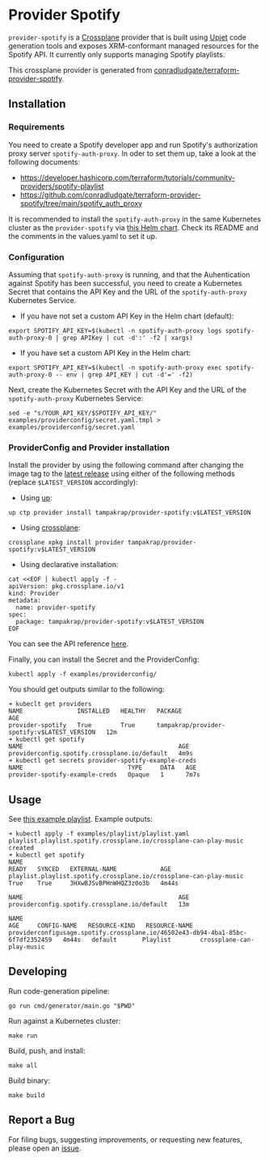 # Provider Spotify

`provider-spotify` is a [Crossplane](https://crossplane.io/) provider that
is built using [Upjet](https://github.com/crossplane/upjet) code
generation tools and exposes XRM-conformant managed resources for the
Spotify API. It currently only supports managing Spotify playlists.

This crossplane provider is generated from [conradludgate/terraform-provider-spotify](https://github.com/conradludgate/terraform-provider-spotify).

## Installation

### Requirements

You need to create a Spotify developer app and run Spotify's authorization
proxy server `spotify-auth-proxy`. In oder to set them up, take a look at the
following documents:
- https://developer.hashicorp.com/terraform/tutorials/community-providers/spotify-playlist
- https://github.com/conradludgate/terraform-provider-spotify/tree/main/spotify_auth_proxy

It is recommended to install the `spotify-auth-proxy` in the same Kubernetes
cluster as the `provider-spotify` via [this Helm
chart](https://github.com/tampakrap/helm-charts/tree/main/charts/spotify-auth-proxy).
Check its README and the comments in the values.yaml to set it up.

### Configuration

Assuming that `spotify-auth-proxy` is running, and that the Auhentication
against Spotify has been successful, you need to create a Kubernetes Secret
that contains the API Key and the URL of the `spotify-auth-proxy` Kubernetes
Service.

- If you have not set a custom API Key in the Helm chart (default):

```
export SPOTIFY_API_KEY=$(kubectl -n spotify-auth-proxy logs spotify-auth-proxy-0 | grep APIKey | cut -d':' -f2 | xargs)
```

- If you have set a custom API Key in the Helm chart:

```
export SPOTIFY_API_KEY=$(kubectl -n spotify-auth-proxy exec spotify-auth-proxy-0 -- env | grep API_KEY | cut -d'=' -f2)
```

Next, create the Kubernetes Secret with the API Key and the URL of the
`spotify-auth-proxy` Kubernetes Service:

```
sed -e "s/YOUR_API_KEY/$SPOTIFY_API_KEY/" examples/providerconfig/secret.yaml.tmpl > examples/providerconfig/secret.yaml
```

### ProviderConfig and Provider installation

Install the provider by using the following command after changing the image tag
to the [latest release](https://marketplace.upbound.io/providers/tampakrap/provider-spotify)
using either of the following methods (replace `$LATEST_VERSION` accordingly):

- Using [up](https://docs.upbound.io/reference/cli/):
```
up ctp provider install tampakrap/provider-spotify:v$LATEST_VERSION
```

- Using [crossplane](https://docs.crossplane.io/latest/cli/):
```
crossplane xpkg install provider tampakrap/provider-spotify:v$LATEST_VERSION
```

- Using declarative installation:
```
cat <<EOF | kubectl apply -f -
apiVersion: pkg.crossplane.io/v1
kind: Provider
metadata:
  name: provider-spotify
spec:
  package: tampakrap/provider-spotify:v$LATEST_VERSION
EOF
```

You can see the API reference [here](https://doc.crds.dev/github.com/tampakrap/provider-spotify).

Finally, you can install the Secret and the ProviderConfig:

```
kubectl apply -f examples/providerconfig/
```

You should get outputs similar to the following:
```
➜ kubeclt get providers
NAME               INSTALLED   HEALTHY   PACKAGE                                       AGE
provider-spotify   True        True      tampakrap/provider-spotify:v$LATEST_VERSION   12m
➜ kubectl get spotify
NAME                                           AGE
providerconfig.spotify.crossplane.io/default   4m9s
➜ kubectl get secrets provider-spotify-example-creds
NAME                             TYPE     DATA   AGE
provider-spotify-example-creds   Opaque   1      7m7s
```

## Usage

See [this example playlist](examples/playlist/playlist.yaml). Example outputs:

```
➜ kubectl apply -f examples/playlist/playlist.yaml
playlist.playlist.spotify.crossplane.io/crossplane-can-play-music created
➜ kubectl get spotify
NAME                                                                READY   SYNCED   EXTERNAL-NAME            AGE
playlist.playlist.spotify.crossplane.io/crossplane-can-play-music   True    True     3HXwBJSvBPHnWHQZ3z0o3b   4m44s

NAME                                           AGE
providerconfig.spotify.crossplane.io/default   13m

NAME                                                                             AGE     CONFIG-NAME   RESOURCE-KIND   RESOURCE-NAME
providerconfigusage.spotify.crossplane.io/46502e43-db94-4ba1-85bc-6f7df2352459   4m44s   default       Playlist        crossplane-can-play-music
```

## Developing

Run code-generation pipeline:
```console
go run cmd/generator/main.go "$PWD"
```

Run against a Kubernetes cluster:

```console
make run
```

Build, push, and install:

```console
make all
```

Build binary:

```console
make build
```

## Report a Bug

For filing bugs, suggesting improvements, or requesting new features, please
open an [issue](https://github.com/tampakrap/provider-spotify/issues).
